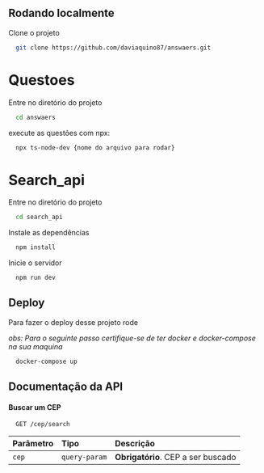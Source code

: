 
## Rodando localmente

Clone o projeto

```bash
  git clone https://github.com/daviaquino87/answaers.git
```

# Questoes

Entre no diretório do projeto

```bash
  cd answaers
```

execute as questões com npx:

```bash
  npx ts-node-dev {nome do arquivo para rodar}
```


# Search_api

Entre no diretório do projeto

```bash
  cd search_api

```

Instale as dependências

```bash
  npm install
```

Inicie o servidor

```bash
  npm run dev
```


## Deploy

Para fazer o deploy desse projeto rode

<i>obs: Para o seguinte passo certifique-se de ter docker e  docker-compose na sua maquina</i>

```bash
  docker-compose up
```


## Documentação da API

#### Buscar um CEP

```http
  GET /cep/search
```

| Parâmetro   | Tipo       | Descrição                           |
| :---------- | :--------- | :---------------------------------- |
| `cep` | `query-param` | **Obrigatório**. CEP a ser buscado |




